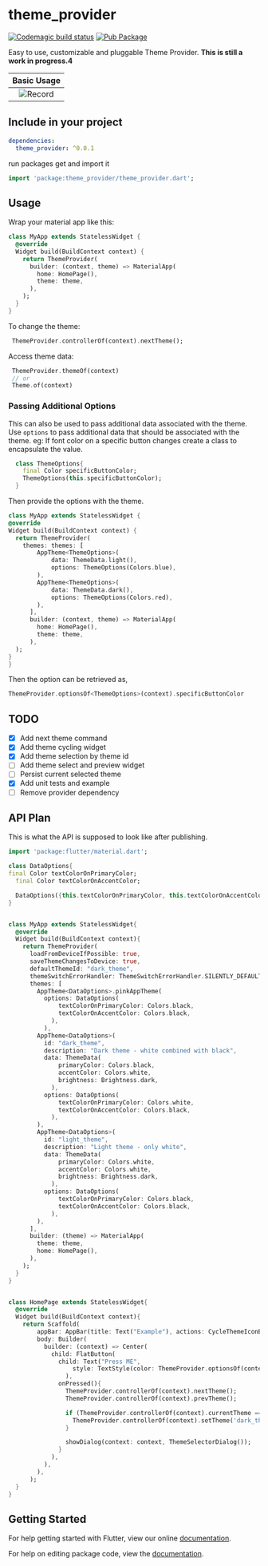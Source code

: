 # theme_provider

[![Codemagic build status](https://api.codemagic.io/apps/5cfb60390824820019d5af6b/5cfb60390824820019d5af6a/status_badge.svg)](https://codemagic.io/apps/5cfb60390824820019d5af6b/5cfb60390824820019d5af6a/latest_build)
[![Pub Package](https://img.shields.io/pub/v/theme_provider.svg)](https://pub.dartlang.org/packages/theme_provider)

Easy to use, customizable and pluggable Theme Provider.
**This is still a work in progress.4**

| Basic Usage           |
|:-------------:|
| ![Record](record.gif) |

## Include in your project

```yaml
dependencies:
  theme_provider: ^0.0.1
```

run packages get and import it

```dart
import 'package:theme_provider/theme_provider.dart';
```

## Usage

Wrap your material app like this:

```dart
class MyApp extends StatelessWidget {
  @override
  Widget build(BuildContext context) {
    return ThemeProvider(
      builder: (context, theme) => MaterialApp(
        home: HomePage(),
        theme: theme,
      ),
    );
  }
}
```

To change the theme:

```dart
 ThemeProvider.controllerOf(context).nextTheme();
```

Access theme data:

```dart
 ThemeProvider.themeOf(context)
 // or
 Theme.of(context)
```

### Passing Additional Options

This can also be used to pass additional data associated with the theme. Use `options` to pass additional data that should be associated with the theme.
eg: If font color on a specific button changes create a class to encapsulate the value.

```dart
  class ThemeOptions{
    final Color specificButtonColor;
    ThemeOptions(this.specificButtonColor);
  }
```

  Then provide the options with the theme.

  ```dart
class MyApp extends StatelessWidget {
  @override
  Widget build(BuildContext context) {
    return ThemeProvider(
      themes: themes: [
          AppTheme<ThemeOptions>(
              data: ThemeData.light(),
              options: ThemeOptions(Colors.blue),
          ),
          AppTheme<ThemeOptions>(
              data: ThemeData.dark(),
              options: ThemeOptions(Colors.red),
          ),
        ],
        builder: (context, theme) => MaterialApp(
          home: HomePage(),
          theme: theme,
        ),
    );
  }
}
  ```

Then the option can be retrieved as,

```dart
ThemeProvider.optionsOf<ThemeOptions>(context).specificButtonColor
```

## TODO

- [x] Add next theme command
- [x] Add theme cycling widget
- [x] Add theme selection by theme id
- [ ] Add theme select and preview widget
- [ ] Persist current selected theme
- [x] Add unit tests and example
- [ ] Remove provider dependency

## API Plan

This is what the API is supposed to look like after publishing.

```dart
import 'package:flutter/material.dart';

class DataOptions{
final Color textColorOnPrimaryColor;
  final Color textColorOnAccentColor;

  DataOptions({this.textColorOnPrimaryColor, this.textColorOnAccentColor});
}


class MyApp extends StatelessWidget{
  @override
  Widget build(BuildContext context){
    return ThemeProvider(
      loadFromDeviceIfPossible: true,
      saveThemeChangesToDevice: true,
      defaultThemeId: "dark_theme",
      themeSwitchErrorHandler: ThemeSwitchErrorHandler.SILENTLY_DEFAULT,
      themes: [
        AppTheme<DataOptions>.pinkAppTheme(
          options: DataOptions(
              textColorOnPrimaryColor: Colors.black,
              textColorOnAccentColor: Colors.black,
            ),
          ),
        AppTheme<DataOptions>(
          id: "dark_theme",
          description: "Dark theme - white combined with black",
          data: ThemeData(
              primaryColor: Colors.black,
              accentColor: Colors.white,
              brightness: Brightness.dark,
            ),
          options: DataOptions(
              textColorOnPrimaryColor: Colors.white,
              textColorOnAccentColor: Colors.black,
            ),
        ),
        AppTheme<DataOptions>(
          id: "light_theme",
          description: "Light theme - only white",
          data: ThemeData(
              primaryColor: Colors.white,
              accentColor: Colors.white,
              brightness: Brightness.dark,
            ),
          options: DataOptions(
              textColorOnPrimaryColor: Colors.black,
              textColorOnAccentColor: Colors.black,
            ),
        ),
      ],
      builder: (theme) => MaterialApp(
        theme: theme,
        home: HomePage(),
      ),
    );
  }
}


class HomePage extends StatelessWidget{
  @override
  Widget build(BuildContext context){
    return Scaffold(
        appBar: AppBar(title: Text("Example"), actions: CycleThemeIconButton()),
        body: Builder(
          builder: (context) => Center(
            child: FlatButton(
              child: Text("Press ME",
                  style: TextStyle(color: ThemeProvider.optionsOf(context).textColorOnAccentColor)
                ),
              onPressed(){
                ThemeProvider.controllerOf(context).nextTheme();
                ThemeProvider.controllerOf(context).prevTheme();

                if (ThemeProvider.controllerOf(context).currentTheme == 'light_theme'){
                  ThemeProvider.controllerOf(context).setTheme('dark_theme');
                }

                showDialog(context: context, ThemeSelectorDialog());
              }
            ),
          ),
        ),
      );
  }
}
```

## Getting Started

For help getting started with Flutter, view our online [documentation](https://flutter.io/).

For help on editing package code, view the [documentation](https://flutter.io/developing-packages/).
